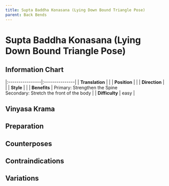 ```yaml
---
title: Supta Baddha Konasana (Lying Down Bound Triangle Pose)
parent: Back Bends
---
```


# Supta Baddha Konasana (Lying Down Bound Triangle Pose)

## Information Chart

|:----------------|:---------------|
| **Translation** |    |
| **Position**    |    |
| **Direction**   |     |
| **Style**    |     |
| **Benefits** | Primary: Strengthen the Spine <br> Secondary: Stretch the front of the body   |
| **Difficulty**  |   easy                           | 



## Vinyasa Krama 

## Preparation 

## Counterposes

## Contraindications

## Variations
